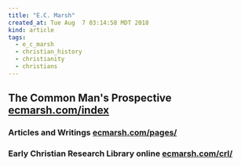 ```yaml
---
title: "E.C. Marsh"
created_at: Tue Aug  7 03:14:58 MDT 2018
kind: article
tags:
  - e_c_marsh
  - christian_history
  - christianity
  - christians
---
```


<h2>
  The Common Man's Prospective
  <a href="http://ecmarsh.com/index.htm" target="_blank">ecmarsh.com/index</a>
</h2>

<h3>
  Articles and Writings
  <a href="http://ecmarsh.com/pages/index.htm" target="_blank">ecmarsh.com/pages/</a>
</h3>


<h3>
  Early Christian Research Library online
  <a href="http://ecmarsh.com/crl/index.htm" target="_blank">ecmarsh.com/crl/</a>
</h3>


<!--
html boilerplate fragments
<a href="" target="_blank"></a>
<a name=""></a>
<img src="" width="400px">
<ul>
  <li></li>
  <li><a href="" target="_blank"></a></li>
</ul>
<pre>
</pre>
<p style="margin-bottom: 2em;"></p>
<hr style="border: 0; height: 3px; background: #333; background-image: linear-gradient(to right, #ccc, #333, #ccc);">
<pre><code>
</code></pre>
<math xmlns='http://www.w3.org/1998/Math/MathML' display='block'>
</math>
-->

